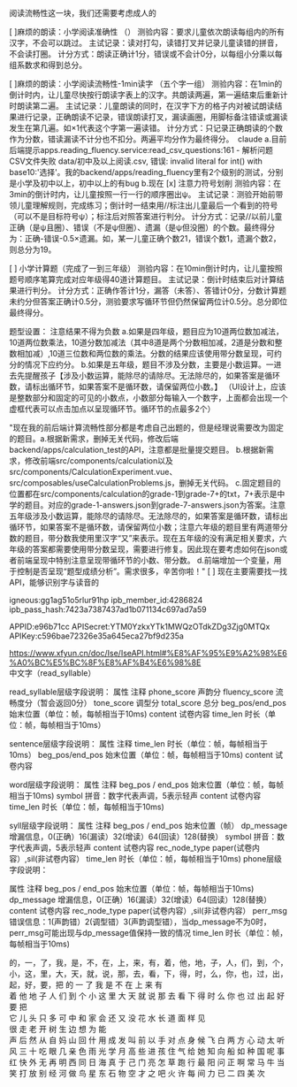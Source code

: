 阅读流畅性这一块，我们还需要考虑成人的

[ ]麻烦的朗读：小学阅读准确性 （）
测验内容：要求儿童依次朗读每组内的所有汉字，不会可以跳过。
主试记录：读对打勾，读错打叉并记录儿童读错的拼音，不会读打圈。
计分方式：朗读正确计1分，错误或不会计0分，以每组小分乘以每组系数求和得到总分。

[ ]麻烦的朗读：小学阅读流畅性-1min读字 （五个字一组）
测验内容：在1min的倒计时内，让儿童尽快按行朗读字表上的汉字。共朗读两遍，第一遍结束后重新计时朗读第二遍。
主试记录：儿童朗读的同时，在汉字下方的格子内对被试朗读结果进行记录，正确朗读不记录，错误朗读打叉，漏读画圈，用脚标备注错读或漏读发生在第几遍。如×1代表这个字第一遍读错。
计分方式：只记录正确朗读的个数作为分数，错读漏读不计分也不扣分。两遍平均分作为最终得分。
 claude a.目前后端提示apps.reading_fluency.service:read_csv_questions:161 - 解析问题CSV文件失败  data/初中及以上阅读.csv, 错误: invalid literal for int() with base10:'选择'。我的backend/apps/reading_fluency里有2个级别的测试，分别是小学及初中以上，初中以上的有bug b.现在
[x] 注意力符号划削
测验内容：在3min的倒计时内，让儿童按照一行一行的顺序圈出ψ。
主试记录：测验开始前带领儿童理解规则，完成练习；倒计时一结束用//标注出儿童最后一个看到的符号（可以不是目标符号ψ）；标注后对照答案进行判分。
计分方式：记录//以前儿童正确（是ψ且圈）、错误（不是ψ但圈）、遗漏（是ψ但没圈）的个数。最终得分为：正确-错误-0.5×遗漏。如，某一儿童正确个数21，错误个数1，遗漏个数2，则总分为19。

[ ] 小学计算题（完成了一到三年级）
测验内容：在10min倒计时内，让儿童按照题号顺序笔算完成对应年级得40道计算题目。
主试记录：倒计时结束后对计算结果进行判分。
计分方式：正确作答计1分，漏答（未答）、答错计0分，分数计算题未约分但答案正确计0.5分，测验要求写循环节但仍然保留两位计0.5分。总分即位最终得分。

题型设置：
注意结果不得为负数
a.如果是四年级，题目应为10道两位数加减法，10道两位数乘法，10道分数加减法（其中8道是两个分数相加减，2道是分数和整数相加减）,10道三位数和两位数的乘法。分数的结果应该使用带分数呈现，可约分的情况下应约分。
b.如果是五年级，题目不涉及分数，主要是小数运算。一进去先提醒孩子【涉及小数运算，能除尽的请除尽。无法除尽的，如果答案是循环数，请标出循环节，如果答案不是循环数，请保留两位小数。】 （UI设计上，应该是整数部分和固定的可见的小数点，小数部分每输入一个数字，上面都会出现一个虚框代表可以点击加点以呈现循环节。循环节的点最多2个）

"现在我的前后端计算流畅性部分都是考虑自己出题的，但是经理说需要改为固定的题目。a.根据新需求，删掉无关代码，修改后端backend/apps/calculation_test的API，注意都是批量提交题目。 b.根据新需求，修改前端src/components/calculation以及src/components/CalculationExperiment.vue、src/composables/useCalculationProblems.js，删掉无关代码。 c.固定题目的位置都在src/components/calculation的grade-1到grade-7+的txt，7+表示是中学的题目。对应的grade-1-answers.json到grade-7-answers.json为答案。注意五年级涉及小数运算，能除尽的请除尽。无法除尽的，如果答案是循环数，请标出循环节，如果答案不是循环数，请保留两位小数；注意六年级的题目里有两道带分数的题目，带分数我使用里汉字“又”来表示。现在五年级的没有满足相关要求，六年级的答案都需要使用带分数呈现，需要进行修复。因此现在要考虑如何在json或者前端呈现中特别注意呈现带循环节的小数、带分数。 d.前端增加一个变量，用于控制是否呈现“题型成绩分析”。需求很多，辛苦你啦！"
[ ] 现在主要需要找一找API，能够识别字与读音的


igneous:gg1ag51o5rlur91hp
ipb_member_id:4286824
ipb_pass_hash:7423a7387437ad1b071134c697ad7a59

APPID:e96b71cc
APISecret:YTM0YzkxYTk1MWQzOTdkZDg3Zjg0MTQx
APIKey:c596bae72326e35a645eca27bf9d235a

https://www.xfyun.cn/doc/Ise/IseAPI.html#%E8%AF%95%E9%A2%98%E6%A0%BC%E5%BC%8F%E8%AF%B4%E6%98%8E
中文字（read_syllable） 


read_syllable层级字段说明：
属性	注释
phone_score	声韵分
fluency_score	流畅度分（暂会返回0分）
tone_score	调型分
total_score	总分
beg_pos/end_pos	始末位置（单位：帧，每帧相当于10ms)
content	试卷内容
time_len	时长（单位：帧，每帧相当于10ms）

sentence层级字段说明：
属性	注释
time_len	时长（单位：帧，每帧相当于10ms）
beg_pos/end_pos	始末位置（单位：帧，每帧相当于10ms)
content	试卷内容

word层级字段说明：
属性	注释
beg_pos / end_pos	始末位置（单位：帧，每帧相当于10ms)
symbol	拼音：数字代表声调，5表示轻声
content	试卷内容
time_len	时长（单位：帧，每帧相当于10ms)



syll层级字段说明：
属性	注释
beg_pos / end_pos	始末位置（帧）
dp_message	增漏信息，0(正确）16(漏读）32(增读）64(回读）128(替换）
symbol	拼音：数字代表声调，5表示轻声
content	试卷内容
rec_node_type	paper(试卷内容）,sil(非试卷内容）
time_len	时长（单位：帧，每帧相当于10ms)
phone层级字段说明：

属性	注释
beg_pos / end_pos	始末位置（单位：帧，每帧相当于10ms)
dp_message	增漏信息，0(正确）16(漏读）32(增读）64(回读）128(替换）
content	试卷内容
rec_node_type	paper(试卷内容）,sil(非试卷内容）
perr_msg	错误信息：1(声韵错）2(调型错）3(声韵调型错），当dp_message不为0时，perr_msg可能出现与dp_message值保持一致的情况
time_len	时长（单位：帧，每帧相当于10ms)

的，一，了，我，是，不，在，上，来，有，着，他，地，子，人，们，到，个，小，这，里，大，天，就，说，那，去，看，下，得，时，么，你，也，过，出，起，好，要，把
的 一 了 我 是 不 在 上 来 有      
着 他 地 子 人 们 到 个 小 这 
里 大 天 就 说 那 去 看 下 得 
时 么 你 也 过 出 起 好 要 把   
它 儿 头 只 多 可 中 和 家 会 
还 又 没 花 水 长 道 面 样 见  
很 走 老 开 树 生 边 想 为 能  
声 后 然 从 自 妈 山 回 什 用 
成 发 叫 前 以 手 对 点 身 候 
飞 白 两 方 心 动 太 听 风 三 
十 吃 眼 几 亲 色 雨 光 学 月 
高 些 进 孩 住 气 给 她 知 向 
船 如 种 国 呢 事 红 快 外 无 
再 明 西 同 日 海 真 于 己 门 
亮 怎 草 跑 行 最 阳 问 正 啊 
常 马 牛 当 笑 打 放 别 经 河 
做 鸟 星 东 石 物 空 才 之 吧 
火 许 每 间 力 已 二 四 美 次 